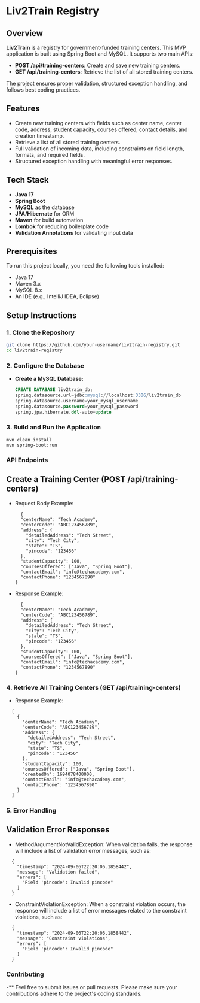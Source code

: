 # Liv2Train Registry

## Overview

**Liv2Train** is a registry for government-funded training centers. This MVP application is built using Spring Boot and MySQL. It supports two main APIs:

- **POST /api/training-centers**: Create and save new training centers.
- **GET /api/training-centers**: Retrieve the list of all stored training centers.

The project ensures proper validation, structured exception handling, and follows best coding practices.

## Features

- Create new training centers with fields such as center name, center code, address, student capacity, courses offered, contact details, and creation timestamp.
- Retrieve a list of all stored training centers.
- Full validation of incoming data, including constraints on field length, formats, and required fields.
- Structured exception handling with meaningful error responses.

## Tech Stack

- **Java 17**
- **Spring Boot**
- **MySQL** as the database
- **JPA/Hibernate** for ORM
- **Maven** for build automation
- **Lombok** for reducing boilerplate code
- **Validation Annotations** for validating input data

## Prerequisites

To run this project locally, you need the following tools installed:

- Java 17
- Maven 3.x
- MySQL 8.x
- An IDE (e.g., IntelliJ IDEA, Eclipse)

## Setup Instructions

### 1. Clone the Repository

```bash
git clone https://github.com/your-username/liv2train-registry.git
cd liv2train-registry
```
### 2. Configure the Database

- **Create a MySQL Database:**

  ```sql
  CREATE DATABASE liv2train_db;
  spring.datasource.url=jdbc:mysql://localhost:3306/liv2train_db
  spring.datasource.username=your_mysql_username
  spring.datasource.password=your_mysql_password
  spring.jpa.hibernate.ddl-auto=update
  ```

### 3. Build and Run the Application
  ```
  mvn clean install
  mvn spring-boot:run
  ```
### API Endpoints
## Create a Training Center (POST /api/training-centers)
- Request Body Example:
  ```
    {
    "centerName": "Tech Academy",
    "centerCode": "ABC123456789",
    "address": {
      "detailedAddress": "Tech Street",
      "city": "Tech City",
      "state": "TS",
      "pincode": "123456"
    },
    "studentCapacity": 100,
    "coursesOffered": ["Java", "Spring Boot"],
    "contactEmail": "info@techacademy.com",
    "contactPhone": "1234567890"
  }
  ```
- Response Example:

  ```
    {
    "centerName": "Tech Academy",
    "centerCode": "ABC123456789",
    "address": {
      "detailedAddress": "Tech Street",
      "city": "Tech City",
      "state": "TS",
      "pincode": "123456"
    },
    "studentCapacity": 100,
    "coursesOffered": ["Java", "Spring Boot"],
    "contactEmail": "info@techacademy.com",
    "contactPhone": "1234567890"
  }
  ```
### 4. Retrieve All Training Centers (GET /api/training-centers)
- Response Example:
```
  [
    {
      "centerName": "Tech Academy",
      "centerCode": "ABC123456789",
      "address": {
        "detailedAddress": "Tech Street",
        "city": "Tech City",
        "state": "TS",
        "pincode": "123456"
      },
      "studentCapacity": 100,
      "coursesOffered": ["Java", "Spring Boot"],
      "createdOn": 1694078400000,
      "contactEmail": "info@techacademy.com",
      "contactPhone": "1234567890"
    }
  ]
```

### 5. Error Handling
## Validation Error Responses
- MethodArgumentNotValidException:
When validation fails, the response will include a list of validation error messages, such as:

```
  {
    "timestamp": "2024-09-06T22:20:06.1858442",
    "message": "Validation failed",
    "errors": [
      "Field 'pincode': Invalid pincode"
    ]
  }
```

- ConstraintViolationException:
When a constraint violation occurs, the response will include a list of error messages related to the constraint violations, such as:

```
  {
    "timestamp": "2024-09-06T22:20:06.1858442",
    "message": "Constraint violations",
    "errors": [
      "Field 'pincode': Invalid pincode"
    ]
  }
```

### Contributing
-** Feel free to submit issues or pull requests. Please make sure your contributions adhere to the project's coding standards.




